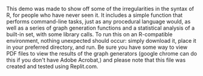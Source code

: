 This demo was made to show off some of the irregularities in the syntax of R, for people who have never seen it.
It includes a simple function that performs command-line tasks, just as any procedural language would, as well as a series of graph generation functions and a 
  statistical analysis of a built-in set, with some library calls.
To run this on an R-compatible environment, nothing unexpected should occur: simply download it, place it in your preferred directory, and run.
Be sure you have some way to view PDF files to view the results of the graph generators (google chrome can do this if you don't have Adobe Acrobat,) and please
  note that this file was created and tested using Replit.com.
